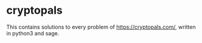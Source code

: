 # cryptopals
This contains solutions to every problem of <https://cryptopals.com/>, written
in python3 and sage.
